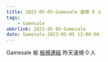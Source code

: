```yaml
---
title: 2023-05-05-Gamesale 違規 0 人
tags:
    - Gamesale
abbrlink: 2023-05-05-Gamesale
date: Gamesale-2023-05-05 12:00:00
---
```

Gamesale 板 [板規連結](https://www.ptt.cc/bbs/Gossiping/M.1637425085.A.07D.html)
昨天違規 0 人

